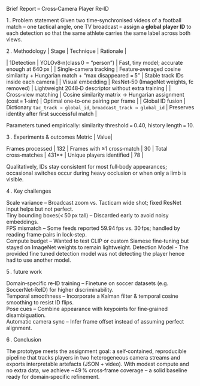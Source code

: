 
Brief Report – Cross‑Camera Player Re‑ID

1 . Problem statement
Given two time‑synchronised videos of a football match – one tactical
angle, one TV broadcast – assign a **global player ID** to each detection
so that the same athlete carries the same label across both views.

2 . Methodology
| Stage | Technique | Rationale |

| 1️Detection | YOLOv8‑n(class 0 = “person”) | Fast, tiny model; accurate enough at 640 px |
| Single‑camera tracking | Feature‑averaged cosine similarity + Hungarian match + “max disappeared = 5” | Stable track IDs inside each camera |
| Visual embedding | ResNet‑50 (ImageNet weights, fc removed) | Lightweight 2048‑D descriptor without extra training |
| Cross‑view matching | Cosine similarity matrix → Hungarian assignment (cost = 1‑sim) | Optimal one‑to‑one pairing per frame |
| Global ID fusion | Dictionary `tac_track → global_id`, `broadcast_track → global_id` | Preserves identity after first successful match |

Parameters tuned empirically: similarity threshold = 0.40, history length = 10.

3 . Experiments & outcomes
Metric | Value|

Frames processed | 132 |
Frames with ≥1 cross‑match | 30 |
Total cross‑matches | 431** |
Unique players identified | 78 |

Qualitatively, IDs stay consistent for most full‑body appearances; occasional
switches occur during heavy occlusion or when only a limb is visible.

4 . Key challenges

Scale variance – Broadcast zoom vs. Tacticam wide shot; fixed ResNet input helps but not perfect.  
Tiny bounding boxes(< 50 px tall) – Discarded early to avoid noisy embeddings.  
FPS mismatch – Some feeds reported 59.94 fps vs. 30 fps; handled by reading frame‑pairs in lock‑step.  
Compute budget – Wanted to test CLIP or custom Siamese fine‑tuning but stayed on ImageNet weights to remain lightweight.
Detection Model - The provided fine tuned detection model was not detecting the player hence had to use another model.

5 . future work

Domain‑specific re‑ID training – Finetune on soccer datasets (e.g. SoccerNet‑ReID) for higher discriminability.  
Temporal smoothness – Incorporate a Kalman filter & temporal cosine smoothing to resist ID flips.  
Pose cues – Combine appearance with keypoints for fine‑grained disambiguation.  
Automatic camera sync – Infer frame offset instead of assuming perfect alignment.

6 . Conclusion

The prototype meets the assignment goal: a self‑contained, reproducible
pipeline that tracks players in two heterogeneous camera streams and
exports interpretable artefacts (JSON + video). With modest compute and
no extra data, we achieve ~49 % cross‑frame coverage – a solid baseline
ready for domain‑specific refinement.
